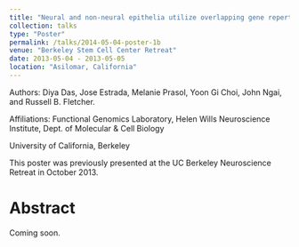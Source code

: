 ```yaml
---
title: "Neural and non-neural epithelia utilize overlapping gene repertoires during regeneration."
collection: talks
type: "Poster"
permalink: /talks/2014-05-04-poster-1b
venue: "Berkeley Stem Cell Center Retreat"
date: 2013-05-04 - 2013-05-05
location: "Asilomar, California"
---
```


Authors: Diya Das, Jose Estrada, Melanie Prasol, Yoon Gi Choi, John Ngai, and Russell B. Fletcher.

Affiliations: Functional Genomics Laboratory, Helen Wills Neuroscience Institute, Dept. of Molecular & Cell Biology

University of California, Berkeley

This poster was previously presented at the UC Berkeley Neuroscience Retreat in October 2013.

Abstract
======
Coming soon.